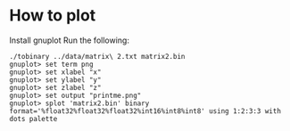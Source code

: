 # How to plot

Install gnuplot
Run the following:

    ./tobinary ../data/matrix\ 2.txt matrix2.bin
    gnuplot> set term png     
    gnuplot> set xlabel "x"
    gnuplot> set ylabel "y"
    gnuplot> set zlabel "z"
    gnuplot> set output "printme.png"
    gnuplot> splot 'matrix2.bin' binary format='%float32%float32%float32%int16%int8%int8' using 1:2:3:3 with dots palette